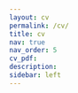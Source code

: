 ```yaml
---
layout: cv
permalink: /cv/
title: cv
nav: true
nav_order: 5
cv_pdf: 
description: 
sidebar: left
---
```

